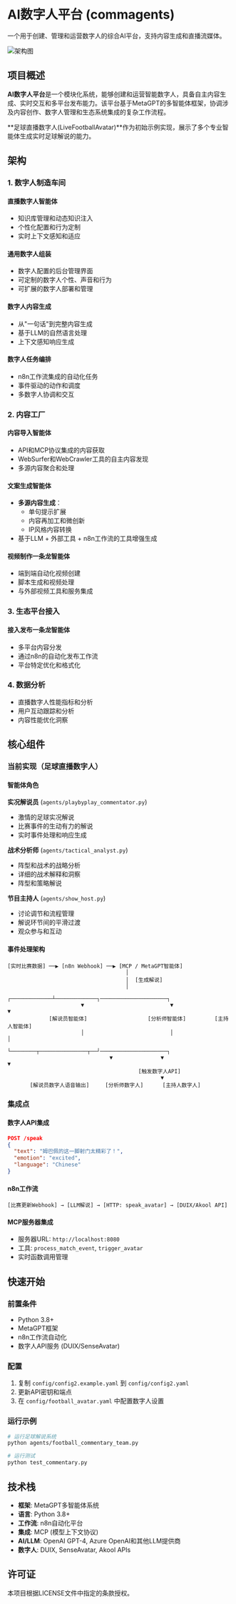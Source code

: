 # AI数字人平台 (commagents)

一个用于创建、管理和运营数字人的综合AI平台，支持内容生成和直播流媒体。

![架构图](./images/arch.jpg)

## 项目概述

**AI数字人平台**是一个模块化系统，能够创建和运营智能数字人，具备自主内容生成、实时交互和多平台发布能力。该平台基于MetaGPT的多智能体框架，协调涉及内容创作、数字人管理和生态系统集成的复杂工作流程。

**足球直播数字人(LiveFootballAvatar)**作为初始示例实现，展示了多个专业智能体生成实时足球解说的能力。

## 架构

### 1. 数字人制造车间

#### 直播数字人智能体
- 知识库管理和动态知识注入
- 个性化配置和行为定制
- 实时上下文感知和适应

#### 通用数字人组装
- 数字人配置的后台管理界面
- 可定制的数字人个性、声音和行为
- 可扩展的数字人部署和管理

#### 数字人内容生成
- 从"一句话"到完整内容生成
- 基于LLM的自然语言处理
- 上下文感知响应生成

#### 数字人任务编排
- n8n工作流集成的自动化任务
- 事件驱动的动作和调度
- 多数字人协调和交互

### 2. 内容工厂

#### 内容导入智能体
- API和MCP协议集成的内容获取
- WebSurfer和WebCrawler工具的自主内容发现
- 多源内容聚合和处理

#### 文案生成智能体
- **多源内容生成**：
  - 单句提示扩展
  - 内容再加工和微创新
  - IP风格内容转换
- 基于LLM + 外部工具 + n8n工作流的工具增强生成

#### 视频制作一条龙智能体
- 端到端自动化视频创建
- 脚本生成和视频处理
- 与外部视频工具和服务集成

### 3. 生态平台接入

#### 接入发布一条龙智能体
- 多平台内容分发
- 通过n8n的自动化发布工作流
- 平台特定优化和格式化

### 4. 数据分析
- 直播数字人性能指标和分析
- 用户互动跟踪和分析
- 内容性能优化洞察

## 核心组件

### 当前实现（足球直播数字人）

#### 智能体角色

**实况解说员** (`agents/playbyplay_commentator.py`)
- 激情的足球实况解说
- 比赛事件的生动有力的解说
- 实时事件处理和响应生成

**战术分析师** (`agents/tactical_analyst.py`)
- 阵型和战术的战略分析
- 详细的战术解释和洞察
- 阵型和策略解说

**节目主持人** (`agents/show_host.py`)
- 讨论调节和流程管理
- 解说环节间的平滑过渡
- 观众参与和互动

#### 事件处理架构

```
[实时比赛数据] ──▶ [n8n Webhook] ──▶ [MCP / MetaGPT智能体]
                                     │
                                     │  [生成解说]
                                     │  
                       ┌─────────────┴─────────────┐─────────────────────┐
                       ▼                           ▼                     ▼
             [解说员智能体]                   [分析师智能体]         [主持人智能体]
                       │                           │                     │
                       └────────┬───────────────┬──┘─────────────────────┐
                                ▼               ▼                        ▼
                                         [触发数字人API]
                                                ▼
       [解说员数字人语音输出]     [分析师数字人]      [主持人数字人]
```

### 集成点

#### 数字人API集成
```json
POST /speak
{
  "text": "姆巴佩的这一脚射门太精彩了！",
  "emotion": "excited", 
  "language": "Chinese"
}
```

#### n8n工作流
```
[比赛更新Webhook] → [LLM解说] → [HTTP: speak_avatar] → [DUIX/Akool API]
```

#### MCP服务器集成
- 服务器URL: `http://localhost:8080`
- 工具: `process_match_event`, `trigger_avatar`
- 实时函数调用管理

## 快速开始

### 前置条件
- Python 3.8+
- MetaGPT框架
- n8n工作流自动化
- 数字人API服务 (DUIX/SenseAvatar)

### 配置
1. 复制 `config/config2.example.yaml` 到 `config/config2.yaml`
2. 更新API密钥和端点
3. 在 `config/football_avatar.yaml` 中配置数字人设置

### 运行示例
```bash
# 运行足球解说系统
python agents/football_commentary_team.py

# 运行测试
python test_commentary.py
```

## 技术栈

- **框架**: MetaGPT多智能体系统
- **语言**: Python 3.8+
- **工作流**: n8n自动化平台
- **集成**: MCP (模型上下文协议)
- **AI/LLM**: OpenAI GPT-4, Azure OpenAI和其他LLM提供商
- **数字人**: DUIX, SenseAvatar, Akool APIs

## 许可证

本项目根据LICENSE文件中指定的条款授权。
